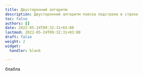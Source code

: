 ```yaml
---
title: Двусторонний алгоритм 
description: Двусторонний алгоритм поиска подстроки в строке
toc: false
authors: []
date: 2022-05-24T09:32:31+03:00
lastmod: 2022-05-24T09:32:31+03:00
draft: false
weight: 2
widget:
  handler: blank

---
```



блабла
